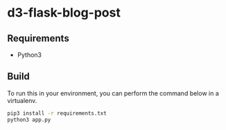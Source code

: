 # d3-flask-blog-post

## Requirements
* Python3

## Build

To run this in your environment, you can perform the command below in a virtualenv.

```bash
pip3 install -r requirements.txt
python3 app.py
```
